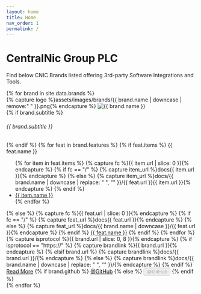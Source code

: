 ```yaml
---
layout: home
title: Home
nav_order: 1
permalink: /
---
```


# CentralNic Group PLC

Find below CNIC Brands listed offering 3rd-party Software Integrations and Tools.

<!-- markdownlint-disable -->
<div class="brands">
  {% for brand in site.data.brands %}
  <div class="card">
    <div class="card-logo-container">
      {% capture logo %}assets/images/brands/{{ brand.name | downcase | remove:" " }}.png{% endcapture %}
      <img class="card-logo" src="{{ logo | relative_url }}" alt="{{ brand.name }}" />
    </div>
    <div class="card-body" {% if brand.height %}style="min-height:{{ brand.height }}px"{% endif %}>
      {% if brand.subtitle %}
      <h6 class="card-subtitle mb-2 text-muted text-center">
      {{ brand.subtitle }}
      </h6>
      {% endif %}
      {% for feat in brand.features %}
        {% if feat.items %}
        <span class="brand-feature">{{ feat.name }}</span>
        <ul class="brand-feature-list">
          {% for item in feat.items %}
            {% capture fc %}{{ item.url | slice: 0 }}{% endcapture %}
            {% if fc == "/" %}
              {% capture item_url %}docs{{ item.url }}{% endcapture %}
            {% else %}
              {% capture item_url %}docs/{{ brand.name | downcase | replace: " ", "" }}/{{ feat.url }}{{ item.url }}{% endcapture %}
            {% endif %}
            <li><a href="{{ item_url | relative_url }}">{{ item.name }}</a></li>
          {% endfor %}
        </ul>
        {% else %}
          {% capture fc %}{{ feat.url | slice: 0 }}{% endcapture %}
          {% if fc == "/" %}
            {% capture feat_url %}docs{{ feat.url }}{% endcapture %}
          {% else %}
            {% capture feat_url %}docs/{{ brand.name | downcase }}/{{ feat.url }}{% endcapture %}
          {% endif %}        
        <span class="brand-feature"><a href="{{ feat_url }}">{{ feat.name }}</a></span>
        {% endif %}
      {% endfor %}
    </div>
    <div class="card-footer">
      {% capture isprotocol %}{{ brand.url | slice: 0, 8 }}{% endcapture %}
      {% if isprotocol == "https://" %}
        {% capture brandlink %}{{ brand.url }}{% endcapture %}
      {% elsif brand.url %}
        {% capture brandlink %}docs/{{ brand.url }}/{% endcapture %}
      {% else %}
        {% capture brandlink %}docs/{{ brand.name | downcase | replace: " ", "" }}/{% endcapture %}
      {% endif %}      
      <a href="{{ brandlink | relative_url }}" class="btn btn-primary">Read More</a>
      {% if brand.github %}
      <a href="{{ brand.github }}" class="btn btn-primary" target="_blank">@GitHub</a>
      {% else %}
      <button type="button" class="btn btn-primary" disabled>@GitHub</button>
      {% endif %}
    </div>
  </div>
  {% endfor %}
  <div class="cb"></div>
</div>
<!-- markdownlint-enable -->